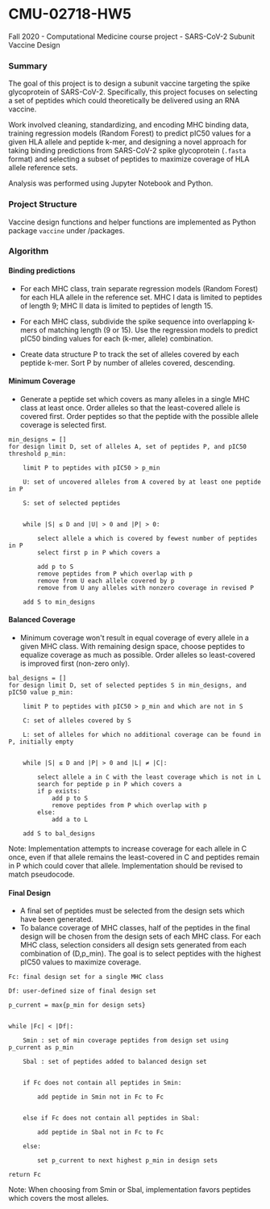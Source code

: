 # CMU-02718-HW5
Fall 2020 - Computational Medicine course project - SARS-CoV-2 Subunit Vaccine Design

### Summary
The goal of this project is to design a subunit vaccine targeting the spike glycoprotein of SARS-CoV-2. Specifically, this project focuses on selecting a set of peptides which could theoretically be delivered using an RNA vaccine.

Work involved cleaning, standardizing, and encoding MHC binding data, training regression models (Random Forest) to predict pIC50 values for a given HLA allele and peptide k-mer, and designing a novel approach for taking binding predictions from SARS-CoV-2 spike glycoprotein (`.fasta` format) and selecting a subset of peptides to maximize coverage of HLA allele reference sets.

Analysis was performed using Jupyter Notebook and Python.



### Project Structure
Vaccine design functions and helper functions are implemented as Python package `vaccine` under /packages.


### Algorithm
#### Binding predictions

- For each MHC class, train separate regression models (Random Forest) for each HLA allele in the reference set. MHC I data is limited to peptides of length 9; MHC II data is limited to peptides of length 15.

- For each MHC class, subdivide the spike sequence into overlapping k-mers of matching length (9 or 15).
Use the regression models to predict pIC50 binding values for each (k-mer, allele) combination.

- Create data structure P to track the set of alleles covered by each peptide k-mer. Sort P by number of alleles covered, descending.


#### Minimum Coverage
- Generate a peptide set which covers as many alleles in a single MHC class at least once. Order alleles so that the least-covered allele is covered first. Order peptides so that the peptide with the possible allele coverage is selected first.

```
min_designs = []
for design limit D, set of alleles A, set of peptides P, and pIC50 threshold p_min:

	limit P to peptides with pIC50 > p_min

	U: set of uncovered alleles from A covered by at least one peptide in P

	S: set of selected peptides


	while |S| ≤ D and |U| > 0 and |P| > 0:

		select allele a which is covered by fewest number of peptides in P
		select first p in P which covers a

		add p to S
		remove peptides from P which overlap with p
		remove from U each allele covered by p
		remove from U any alleles with nonzero coverage in revised P

	add S to min_designs
```

#### Balanced Coverage
- Minimum coverage won't result in equal coverage of every allele in a given MHC class. With remaining design space, choose peptides to equalize coverage as much as possible. Order alleles so least-covered is improved first (non-zero only). 


```
bal_designs = []
for design limit D, set of selected peptides S in min_designs, and pIC50 value p_min:

	limit P to peptides with pIC50 > p_min and which are not in S

	C: set of alleles covered by S

	L: set of alleles for which no additional coverage can be found in P, initially empty

	
	while |S| ≤ D and |P| > 0 and |L| ≠ |C|:
		
		select allele a in C with the least coverage which is not in L
		search for peptide p in P which covers a
		if p exists:
			add p to S
			remove peptides from P which overlap with p
		else:
			add a to L

	add S to bal_designs
```

Note: Implementation attempts to increase coverage for each allele in C once, even if that allele remains the least-covered in C and peptides remain in P which could cover that allele. Implementation should be revised to match pseudocode.

#### Final Design
- A final set of peptides must be selected from the design sets which have been generated. 
- To balance coverage of MHC classes, half of the peptides in the final design will be chosen from the design sets of each MHC class. For each MHC class, selection considers all design sets generated from each combination of (D,p_min). The goal is to select peptides with the highest pIC50 values to maximize coverage.


```
Fc: final design set for a single MHC class

Df: user-defined size of final design set

p_current = max{p_min for design sets}


while |Fc| < |Df|:

	Smin : set of min coverage peptides from design set using p_current as p_min

	Sbal : set of peptides added to balanced design set

	
	if Fc does not contain all peptides in Smin:

		add peptide in Smin not in Fc to Fc


	else if Fc does not contain all peptides in Sbal:

		add peptide in Sbal not in Fc to Fc
	
	else:

		set p_current to next highest p_min in design sets
	
return Fc
```

Note: When choosing from Smin or Sbal, implementation favors peptides which covers the most alleles.

